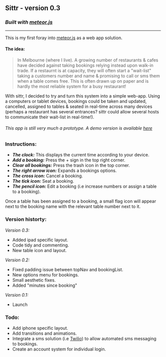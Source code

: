 ## **Sittr** - version 0.3
### _Built with [meteor.js](http://www.meteor.com/ "meteor.js")_

---

This is my first foray into [meteor.js](http://www.meteor.com/ "meteor.js") as a web app solution.

#### The idea:
> In Melbourne (where I live). A growing number of restaurants & cafes have decided against taking bookings relying instead upon walk-in trade. If a restaurnt is at capacity, they will often start a "wait-list" taking a customers number and name & promising to call or sms them when a table comes free. This is often drawn up on paper and is hardly the most reliable system for a busy restaurant!

With sittr, I decided to try and turn this system into a simple web-app. Using a computers or tablet devices, bookings could be taken and updated, cancelled, assigned to tables & seated in real-time across many devices (perhaps a restaurant has several entrances? sittr could allow several hosts to communicate their wait-list in real-time!).

###### This app is still very much a prototype. A demo version is available [here](http://waitlist.meteor.com/ "here")

### Instructions:
* _**The clock:**_ This displays the current time according to your device.
* _**Add a booking:**_ Press the + sign in the top right corner.
* _**Clear all bookings:**_ Press the trash icon in the top corner.
* _**The right arrow icon:**_ Expands a bookings options.
* _**The cross icon:**_ Cancel a booking.
* _**The tick icon:**_ Seat a booking.
* _**The pencil icon:**_ Edit a booking (i.e increase numbers or assign a table to a booking).

Once a table has been assigned to a booking, a small flag icon will appear next to the booking name with the relevant table number next to it.

### Version historty:

_Version 0.3:_  
- Added ipad specific layout.  
- Code tidy and commenting.  
- New table icon and layout.

_Version 0.2:_  
- Fixed padding issue between topNav and bookingList.  
- New options menu for bookings.  
- Small aesthetic fixes.  
- Added "minutes since booking"

_Version 0.1:_  
- Launch 


### Todo:
* Add iphone specific layout.
* Add transitions and animations.
* Integrate a sms solution (i.e [Twilio](http://www.twilio.com/ "Twilio")) to allow automated sms messaging to bookings.
* Create an account system for individual login.